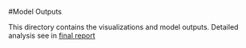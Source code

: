 #Model Outputs

This directory contains the visualizations and model outputs. Detailed analysis see in [final report](../school-funding-effectiveness/docs/final_report.pdf)
